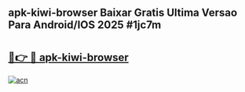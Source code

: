 ## apk-kiwi-browser Baixar Gratis Ultima Versao Para Android/IOS 2025 #1jc7m

# <h2><a href="https://ainizakaria.my?title=apk-kiwi-browser&ref=20M">🔗👉 🔴 apk-kiwi-browser</a></h2>

[![acn](https://github.com/user-attachments/assets/0f9c940e-d8b0-45ae-aac7-cd30a18b3e1c)](https://ainizakaria.my?title=apk-kiwi-browser&ref=20M)

